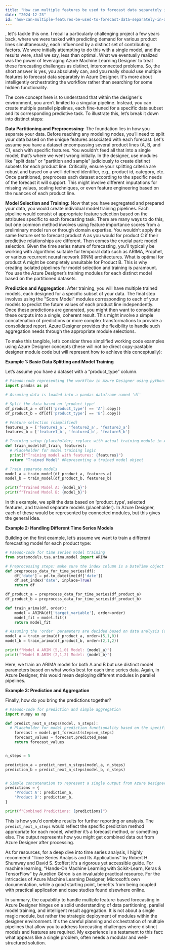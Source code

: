 ```yaml
---
title: "How can multiple features be used to forecast data separately in Azure Designer?"
date: "2024-12-23"
id: "how-can-multiple-features-be-used-to-forecast-data-separately-in-azure-designer"
---
```


, let's tackle this one. I recall a particularly challenging project a few years back, where we were tasked with predicting demand for various product lines simultaneously, each influenced by a distinct set of contributing factors. We were initially attempting to do this with a single model, and the results were, shall we say, less than optimal. What we eventually realized was the power of leveraging Azure Machine Learning Designer to treat these forecasting challenges as distinct, interconnected problems. So, the short answer is yes, you absolutely can, and you really *should* use multiple features to forecast data separately in Azure Designer. It's more about intelligently orchestrating the workflow rather than searching for some hidden functionality.

The core concept here is to understand that within the designer's environment, you aren’t limited to a singular pipeline. Instead, you can create multiple parallel pipelines, each fine-tuned for a specific data subset and its corresponding predictive task. To illustrate this, let’s break it down into distinct steps:

**Data Partitioning and Preprocessing:** The foundation lies in how you separate your data. Before reaching any modeling nodes, you’ll need to split your data based on the unique features associated with each forecast. Let's assume you have a dataset encompassing several product lines (A, B, and C), each with specific features. You wouldn’t feed all that into a single model; that’s where we went wrong initially. In the designer, use modules like "split data" or "partition and sample" judiciously to create distinct subsets for each product line. Critically, ensure your splitting criteria are robust and based on a well-defined identifier, e.g., product id, category, etc. Once partitioned, preprocess each dataset according to the specific needs of the forecast it will support. This might involve different imputations for missing values, scaling techniques, or even feature engineering based on the nuances of each product line.

**Model Selection and Training:** Now that you have segregated and prepared your data, you would create individual model training pipelines. Each pipeline would consist of appropriate feature selection based on the attributes specific to each forecasting task. There are many ways to do this, but one common method involves using feature importance scores from a preliminary model run or through domain expertise. You wouldn’t apply the same feature set to forecast product A as you would for product C if their predictive relationships are different. Then comes the crucial part: model selection. Given the time series nature of forecasting, you’ll typically be working with algorithms suitable for temporal data such as ARIMA, Prophet, or various recurrent neural network (RNN) architectures. What is optimal for product A might be completely unsuitable for Product B. This is why creating isolated pipelines for model selection and training is paramount. You use the Azure Designer’s training modules for each distinct model based on the partitioned datasets.

**Prediction and Aggregation:** After training, you will have multiple trained models, each designed for a specific subset of your data. The final step involves using the "Score Model" modules corresponding to each of your models to predict the future values of each product line independently. Once these predictions are generated, you might then want to consolidate these outputs into a single, coherent result. This might involve a simple concatenation of predictions or more complex transformations to provide a consolidated report. Azure Designer provides the flexibility to handle such aggregation needs through the appropriate module selections.

To make this tangible, let’s consider three simplified working code examples using Azure Designer concepts (these will not be direct copy-pastable designer module code but will represent how to achieve this conceptually):

**Example 1: Basic Data Splitting and Model Training**

Let’s assume you have a dataset with a “product_type” column.

```python
# Pseudo-code representing the workflow in Azure Designer using python-like syntax
import pandas as pd

# Assuming data is loaded into a pandas dataframe named 'df'

# Split the data based on 'product_type'
df_product_a = df[df['product_type'] == 'A'].copy()
df_product_b = df[df['product_type'] == 'B'].copy()

# Feature selection (simplified)
features_a = ['feature1_a', 'feature2_a', 'feature3_a']
features_b = ['feature1_b', 'feature4_b', 'feature5_b']

# Training setup (placeholder; replace with actual training module in Azure)
def train_model(df_train, features):
  # Placeholder for model training logic
  print(f"Training model with features: {features}")
  return "Trained Model" #Representing a trained model object

# Train separate models
model_a = train_model(df_product_a, features_a)
model_b = train_model(df_product_b, features_b)

print(f"Trained Model A: {model_a}")
print(f"Trained Model B: {model_b}")
```

In this example, we split the data based on ‘product_type’, selected features, and trained separate models (placeholder). In Azure Designer, each of these would be represented by connected modules, but this gives the general idea.

**Example 2: Handling Different Time Series Models**

Building on the first example, let’s assume we want to train a different forecasting model for each product type:

```python
# Pseudo-code for time series model training
from statsmodels.tsa.arima.model import ARIMA

# Preprocessing steps: make sure the index column is a DateTime object and set as the index
def preprocess_data_for_time_series(df):
    df['date'] = pd.to_datetime(df['date'])
    df.set_index('date', inplace=True)
    return df

df_product_a = preprocess_data_for_time_series(df_product_a)
df_product_b = preprocess_data_for_time_series(df_product_b)

def train_arima(df, order):
    model = ARIMA(df['target_variable'], order=order)
    model_fit = model.fit()
    return model_fit

# Assuming the 'order' parameters are decided based on data analysis (auto-arima or domain expertise)
model_a = train_arima(df_product_a, order=(5,1,0))
model_b = train_arima(df_product_b, order=(2,1,2))

print(f"Model A ARIM (5,1,0) Model: {model_a}")
print(f"Model B ARIM (2,1,2) Model: {model_b}")
```

Here, we train an ARIMA model for both A and B but use distinct model parameters based on what works best for each time series data. Again, in Azure Designer, this would mean deploying different modules in parallel pipelines.

**Example 3: Prediction and Aggregation**

Finally, how do you bring the predictions together?

```python
# Pseudo-code for prediction and simple aggregation
import numpy as np

def predict_next_n_steps(model, n_steps):
  # Placeholder for model prediction functionality based on the specific model type
    forecast = model.get_forecast(steps=n_steps)
    forecast_values = forecast.predicted_mean
    return forecast_values


n_steps = 5

prediction_a = predict_next_n_steps(model_a, n_steps)
prediction_b = predict_next_n_steps(model_b, n_steps)


# Simple concatenation to represent a single output from Azure Designer
predictions = {
    'Product A': prediction_a,
    'Product B': prediction_b,
}

print(f"Combined Predictions: {predictions}")

```

This is how you'd combine results for further reporting or analysis. The `predict_next_n_steps` would reflect the specific prediction method appropriate for each model, whether it’s a forecast method, or something else. The output represents how you might get combined data out from Azure Designer after processing.

As for resources, for a deep dive into time series analysis, I highly recommend “Time Series Analysis and Its Applications” by Robert H. Shumway and David S. Stoffer; it's a rigorous yet accessible guide. For machine learning, “Hands-On Machine Learning with Scikit-Learn, Keras & TensorFlow” by Aurélien Géron is an invaluable practical resource. For the intricacies of Azure Machine Learning Designer, Microsoft’s own documentation, while a good starting point, benefits from being coupled with practical application and case studies found elsewhere online.

In summary, the capability to handle multiple feature-based forecasting in Azure Designer hinges on a solid understanding of data partitioning, parallel model training, and intelligent result aggregation. It is not about a single magic module, but rather the strategic deployment of modules within the designer environment. It's the careful planning and orchestration of multiple pipelines that allow you to address forecasting challenges where distinct models and features are required. My experience is a testament to this fact: what appears like a single problem, often needs a modular and well-structured solution.
